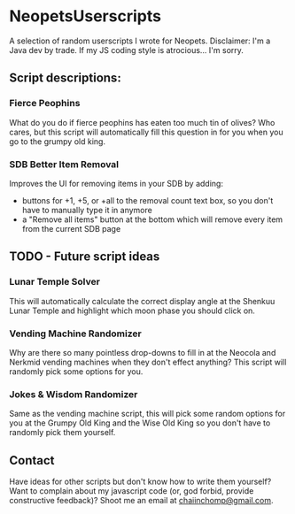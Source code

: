 # NeopetsUserscripts
A selection of random userscripts I wrote for Neopets. 
Disclaimer: I'm a Java dev by trade. If my JS coding style is atrocious... I'm sorry.

## Script descriptions:

### Fierce Peophins
What do you do if fierce peophins has eaten too much tin of olives? Who cares, but this script will automatically fill this question in for you when you go to the grumpy old king.

### SDB Better Item Removal
Improves the UI for removing items in your SDB by adding:
* buttons for +1, +5, or +all to the removal count text box, so you don't have to manually type it in anymore
* a "Remove all items" button at the bottom which will remove every item from the current SDB page

## TODO - Future script ideas

### Lunar Temple Solver
This will automatically calculate the correct display angle at the Shenkuu Lunar Temple and highlight which moon phase you should click on.

### Vending Machine Randomizer
Why are there so many pointless drop-downs to fill in at the Neocola and Nerkmid vending machines when they don't effect anything? This script will randomly pick some options for you.

### Jokes & Wisdom Randomizer
Same as the vending machine script, this will pick some random options for you at the Grumpy Old King and the Wise Old King so you don't have to randomly pick them yourself. 

## Contact

Have ideas for other scripts but don't know how to write them yourself? Want to complain about my javascript code (or, god forbid, provide constructive feedback)? Shoot me an email at chaiinchomp@gmail.com.
